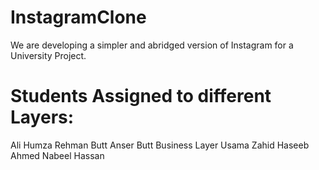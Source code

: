 # InstagramClone
We are developing a simpler and abridged version of Instagram for a University Project.

# Students Assigned to different Layers:
Ali Humza
Rehman Butt
Anser Butt      Business Layer
Usama Zahid
Haseeb Ahmed
Nabeel Hassan
